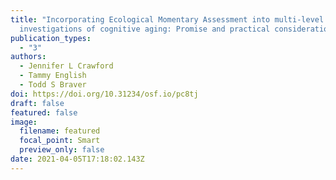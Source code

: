 ```yaml
---
title: "Incorporating Ecological Momentary Assessment into multi-level
  investigations of cognitive aging: Promise and practical considerations"
publication_types:
  - "3"
authors:
  - Jennifer L Crawford
  - Tammy English
  - Todd S Braver
doi: https://doi.org/10.31234/osf.io/pc8tj
draft: false
featured: false
image:
  filename: featured
  focal_point: Smart
  preview_only: false
date: 2021-04-05T17:18:02.143Z
---
```

